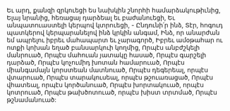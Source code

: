 
Եւ արդ, քանզի զրկուեցի ես նախկին շնորհի
համարձակութիւնից,
Ելայ նրանից, հեռացայ դարձեալ եւ բաժանուեցի,
Եւ անպատուաստելի կերպով կտրուեցի, -
Ընդունի՛ր ինձ, Տէր, հոգուդ պատկերով
կերպարանելով ինձ կրկին անգամ,
Ինձ, որ անարժան եմ ապրելու իբրեւ մահապարտ
եւ չարագործ,
Իբրեւ ամօթահար ու ոտքի կոխան եղած
բանսարկուի կողմից,
Որպէս անբժշկելի մանրուած,
Որպէս մահուան յատակը հասած,
Որպէս գարշելի դարձած,
Որպէս կոչումիդ խոտան համարուած,
Որպէս միանգամայն կորստեան մատնուած,
Որպէս դեգերեալ, որպէս վտարուած,
Որպէս տարակուսեալ, որպէս թշուառացած,
Որպէս վհատեալ, որպէս կործանուած,
Որպէս խորտակուած, որպէս կոտրուած,
Որպէս թախծոտուած, որպէս խիստ տրտմած,
Որպէս թշնամանուած:
